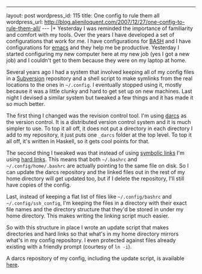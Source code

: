--- 
layout: post
wordpress_id: 115
title: One config to rule them all
wordpress_url: http://blog.alieniloquent.com/2007/12/27/one-config-to-rule-them-all/
--- |+
Yesterday I was reminded the importance of familiarity and comfort with my
tools. Over the years I have developed a set of configurations that work for
me. I have configurations for [BASH][1] and I have configurations for
[emacs][2] and they help me be productive. Yesterday I started configuring my
new computer here at my new job (yes I got a new job) and I couldn't get to
them because they were on my laptop at home.

Several years ago I had a system that involved keeping all of my config files
in a [Subversion][3] repository and a shell script to make symlinks from the
real locations to the ones in `~/.config`. I eventually stopped using it,
mostly because it was a little clunky and hard to get set up on new machines.
Last night I devised a similar system but tweaked a few things and it has made
it so much better.

The first thing I changed was the revision control tool. I'm using [darcs][4]
as the version control. It is a distributed version control system and it is
much simpler to use. To top it all off, it does not put a directory in each
directory I add to my repository, it just puts one `_darcs` folder at the top
level. To top it all off, it's written in Haskell, so it gets cool points for
that.

The second thing I tweaked was that instead of using [symbolic links][5] I'm
using [hard links][6]. This means that both `~/.bashrc` and
`~/.config/home/.bashrc` are actually pointing to the same file on disk. So I
can update the darcs repository and the linked files out in the rest of my
home directory will get updated too, but if I delete the repository, I'll
still have copies of the config.

Last, instead of keeping a flat list of files like `~/.config/bashrc` and
`~/.config/ssh_config`, I'm keeping the files in a directory with their exact
file names and the directory structure that they'd be stored in under my home
directory. This makes writing the linking script much easier.

So with this structure in place I wrote an update script that makes
directories and hard links so that what's in my home directory mirrors what's
in my config repository. I even protected against files already existing with
a friendly prompt (courtesy of `ln -i`).

A darcs repository of my config, including the update script, is available
[here][7].

   [1]: http://www.gnu.org/software/bash/

   [2]: http://www.gnu.org/software/emacs/

   [3]: http://subversion.tigris.org/

   [4]: http://darcs.net

   [5]: http://en.wikipedia.org/wiki/Symbolic_link

   [6]: http://en.wikipedia.org/wiki/Hard_link

   [7]: http://www.alieniloquent.com/code/config/

